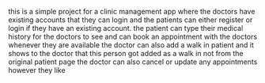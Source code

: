 this is a simple project for a clinic management app where the doctors have existing accounts that they can login and the patients can either register or login if they have an existing account.
the patient can type their medical history for the doctors to see and can book an appointment with the doctors whenever they are available
the doctor can also add a walk in patient and it shows to the doctor that this person got added as a walk in not from the original patient page
the doctor can also cancel or update any appointments however they like 
